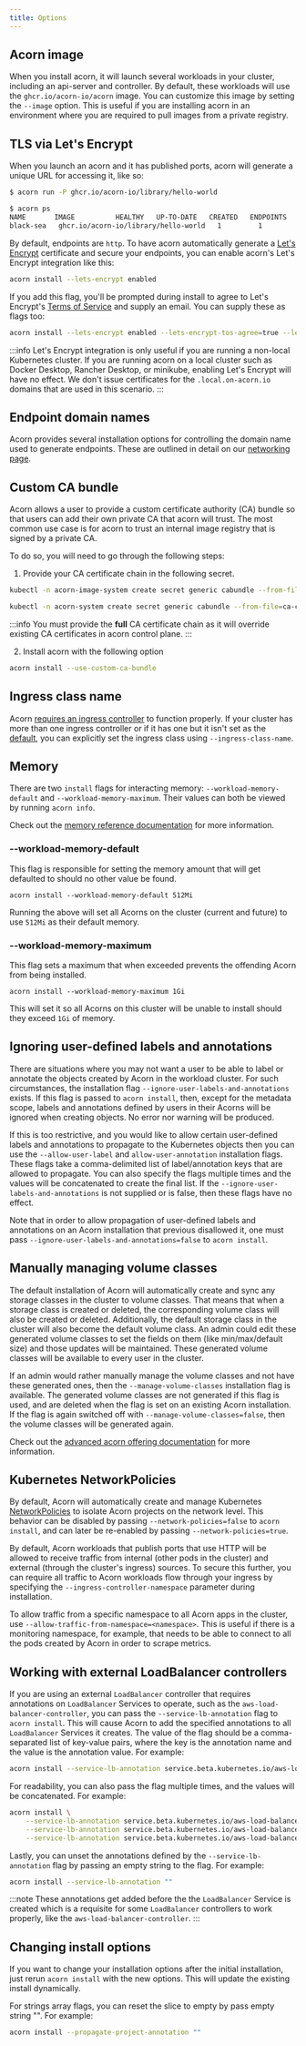 ```yaml
---
title: Options
---
```


## Acorn image
When you install acorn, it will launch several workloads in your cluster, including an api-server and controller. By default, these workloads will use the `ghcr.io/acorn-io/acorn` image. You can customize this image by setting the `--image` option. This is useful if you are installing acorn in an environment where you are required to pull images from a private registry.

## TLS via Let's Encrypt

When you launch an acorn and it has published ports, acorn will generate a unique URL for accessing it, like so:
```bash
$ acorn run -P ghcr.io/acorn-io/library/hello-world

$ acorn ps
NAME       IMAGE          HEALTHY   UP-TO-DATE   CREATED   ENDPOINTS                                                                     MESSAGE
black-sea   ghcr.io/acorn-io/library/hello-world   1         1            6s ago    http://webapp-black-sea-4232beae.qnrzq5.alpha.on-acorn.io => webapp:80      OK
```
By default, endpoints are `http`. To have acorn automatically generate a [Let's Encrypt](https://letsencrypt.org/) certificate and secure your endpoints, you can enable acorn's Let's Encrypt integration like this:
```bash
acorn install --lets-encrypt enabled
```
If you add this flag, you'll be prompted during install to agree to Let's Encrypt's [Terms of Service](https://letsencrypt.org/documents/LE-SA-v1.3-September-21-2022.pdf) and supply an email. You can supply these as flags too:
```bash
acorn install --lets-encrypt enabled --lets-encrypt-tos-agree=true --lets-encrypt-email <your email>
```

:::info
Let's Encrypt integration is only useful if you are running a non-local Kubernetes cluster. If you are running acorn on a local cluster such as Docker Desktop, Rancher Desktop, or minikube, enabling Let's Encrypt will have no effect. We don't issue certificates for the `.local.on-acorn.io` domains that are used in this scenario.
:::

## Endpoint domain names
Acorn provides several installation options for controlling the domain name used to generate endpoints. These are outlined in detail on our [networking page](50-running/02-networking.md#dns).

## Custom CA bundle
Acorn allows a user to provide a custom certificate authority (CA) bundle so that users can add their own private CA that acorn will trust. The most common use case is for acorn to trust an internal image registry that is signed by a private CA.

To do so, you will need to go through the following steps:

1. Provide your CA certificate chain in the following secret.

```bash
kubectl -n acorn-image-system create secret generic cabundle --from-file=ca-certificates.crt=/path/to/your/ca-certificates.crt

kubectl -n acorn-system create secret generic cabundle --from-file=ca-certificates.crt=/path/to/your/ca-certificates.crt
```


:::info
You must provide the **full** CA certificate chain as it will override existing CA certificates in acorn control plane.
:::


2. Install acorn with the following option

```bash
acorn install --use-custom-ca-bundle
```

## Ingress class name
Acorn [requires an ingress controller](30-installation/01-installing.md#ingress-and-service-loadbalancers) to function properly. If your cluster has more than one ingress controller or if it has one but it isn't set as the [default](https://kubernetes.io/docs/concepts/services-networking/ingress/#default-ingress-class), you can explicitly set the ingress class using `--ingress-class-name`.

## Memory
There are two `install` flags for interacting memory: `--workload-memory-default` and `--workload-memory-maximum`. Their values can both be viewed by running `acorn info`.

Check out the [memory reference documentation](100-reference/06-compute-resources.md#memory) for more information.

### --workload-memory-default
This flag is responsible for setting the memory amount that will get defaulted to should no other value be found.

```console 
acorn install --workload-memory-default 512Mi
```

Running the above will set all Acorns on the cluster (current and future) to use `512Mi` as their default memory.

### --workload-memory-maximum
This flag sets a maximum that when exceeded prevents the offending Acorn from being installed.

```console
acorn install --workload-memory-maximum 1Gi
```

This will set it so all Acorns on this cluster will be unable to install should they exceed `1Gi` of memory.

## Ignoring user-defined labels and annotations
There are situations where you may not want a user to be able to label or annotate the objects created by Acorn in the workload cluster. For such circumstances, the installation flag `--ignore-user-labels-and-annotations` exists. If this flag is passed to `acorn install`, then, except for the metadata scope, labels and annotations defined by users in their Acorns will be ignored when creating objects. No error nor warning will be produced.

If this is too restrictive, and you would like to allow certain user-defined labels and annotations to propagate to the Kubernetes objects then you can use the `--allow-user-label` and `allow-user-annotation` installation flags. These flags take a comma-delimited list of label/annotation keys that are allowed to propagate. You can also specify the flags multiple times and the values will be concatenated to create the final list. If the `--ignore-user-labels-and-annotations` is not supplied or is false, then these flags have no effect.

Note that in order to allow propagation of user-defined labels and annotations on an Acorn installation that previous disallowed it, one must pass `--ignore-user-labels-and-annotations=false` to `acorn install`.

## Manually managing volume classes
The default installation of Acorn will automatically create and sync any storage classes in the cluster to volume classes. That means that when a storage class is created or deleted, the corresponding volume class will also be created or deleted. Additionally, the default storage class in the cluster will also become the default volume class. An admin could edit these generated volume classes to set the fields on them (like min/max/default size) and those updates will be maintained. These generated volume classes will be available to every user in the cluster.

If an admin would rather manually manage the volume classes and not have these generated ones, then the `--manage-volume-classes` installation flag is available. The generated volume classes are not generated if this flag is used, and are deleted when the flag is set on an existing Acorn installation. If the flag is again switched off with `--manage-volume-classes=false`, then the volume classes will be generated again.

Check out the [advanced acorn offering documentation](100-reference/99-advanced.md#recalculating-acorn-offerings-defaults) for more information.

## Kubernetes NetworkPolicies
By default, Acorn will automatically create and manage Kubernetes [NetworkPolicies](https://kubernetes.io/docs/concepts/services-networking/network-policies/) to isolate Acorn projects on the network level. This behavior can be disabled by passing `--network-policies=false` to `acorn install`, and can later be re-enabled by passing `--network-policies=true`.

By default, Acorn workloads that publish ports that use HTTP will be allowed to receive traffic from internal (other pods in the cluster) and external (through the cluster's ingress) sources. To secure this further, you can require all traffic to Acorn workloads flow through your ingress by specifying the `--ingress-controller-namespace` parameter during installation.

To allow traffic from a specific namespace to all Acorn apps in the cluster, use `--allow-traffic-from-namespace=<namespace>`. This is useful if there is a monitoring namespace, for example, that needs to be able to connect to all the pods created by Acorn in order to scrape metrics.

## Working with external LoadBalancer controllers
If you are using an external `LoadBalancer` controller that requires annotations on `LoadBalancer` Services to operate, such as the `aws-load-balancer-controller`, you can pass the `--service-lb-annotation` flag to `acorn install`. This will cause Acorn to add the specified annotations to all `LoadBalancer` Services it creates. The value of the flag should be a comma-separated list of key-value pairs, where the key is the annotation name and the value is the annotation value. For example:

```bash
acorn install --service-lb-annotation service.beta.kubernetes.io/aws-load-balancer-type=external,service.beta.kubernetes.io/aws-load-balancer-scheme=internet-facing,service.beta.kubernetes.io/aws-load-balancer-nlb-target-type=instance
```

For readability, you can also pass the flag multiple times, and the values will be concatenated. For example:

```bash
acorn install \
    --service-lb-annotation service.beta.kubernetes.io/aws-load-balancer-type=external \
    --service-lb-annotation service.beta.kubernetes.io/aws-load-balancer-scheme=internet-facing \
    --service-lb-annotation service.beta.kubernetes.io/aws-load-balancer-nlb-target-type=instance \
```

Lastly, you can unset the annotations defined by the `--service-lb-annotation` flag by passing an empty string to the flag. For example:

```bash
acorn install --service-lb-annotation ""
```

:::note
These annotations get added before the the `LoadBalancer` Service is created which is a requisite for some `LoadBalancer` controllers to work properly, like the `aws-load-balancer-controller`.
:::

## Changing install options
If you want to change your installation options after the initial installation, just rerun `acorn install` with the new options. This will update the existing install dynamically.

For strings array flags, you can reset the slice to empty by pass empty string "". For example:

```bash
acorn install --propagate-project-annotation ""
```